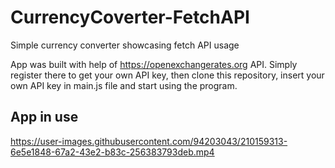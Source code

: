 # CurrencyCoverter-FetchAPI
Simple currency converter showcasing fetch API usage 

App was built with help of https://openexchangerates.org API. Simply register there to get your own API key, then clone this repository, insert your own API key in main.js file and start using the program.

## App in use


https://user-images.githubusercontent.com/94203043/210159313-6e5e1848-67a2-43e2-b83c-256383793deb.mp4

